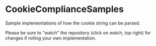 # CookieComplianceSamples

Sample implementations of how the cookie string can be parsed.

Please be sure to "watch" the repository (click on watch, top right) for changes if rolling your own implementation.

